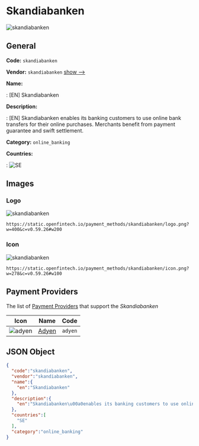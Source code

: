 
# Skandiabanken 
![skandiabanken](https://static.openfintech.io/payment_methods/skandiabanken/logo.png?w=400&c=v0.59.26#w200)  

## General 
**Code:** `skandiabanken` 
 
**Vendor:** `skandiabanken` [show -->](/vendors/skandiabanken/) 
 
**Name:** 
 
:	[EN] Skandiabanken 
 
**Description:** 
 
: [EN] Skandiabanken enables its banking customers to use online bank transfers for their online purchases. Merchants benefit from payment guarantee and swift settlement. 
 
**Category:** `online_banking` 
 
**Countries:** 
 
:	![SE](https://cdnjs.cloudflare.com/ajax/libs/flag-icon-css/3.3.0/flags/4x3/se.svg#w24)  

## Images 

### Logo 
![skandiabanken](https://static.openfintech.io/payment_methods/skandiabanken/logo.png?w=400&c=v0.59.26#w200)  

```
https://static.openfintech.io/payment_methods/skandiabanken/logo.png?w=400&c=v0.59.26#w200
```  

### Icon 
![skandiabanken](https://static.openfintech.io/payment_methods/skandiabanken/icon.png?w=278&c=v0.59.26#w100)  

```
https://static.openfintech.io/payment_methods/skandiabanken/icon.png?w=278&c=v0.59.26#w100
```  

## Payment Providers 
 
The list of [Payment Providers](/payment-providers/) that support the _Skandiabanken_ 

|Icon|Name|Code| 
|:---:|:---:|:---:| 
|![adyen](https://static.openfintech.io/payment_providers/adyen/icon.svg?w=278&c=v0.59.26#w100) |[Adyen](/payment-providers/adyen/)|`adyen`| 
 

## JSON Object 

```json
{
  "code":"skandiabanken",
  "vendor":"skandiabanken",
  "name":{
    "en":"Skandiabanken"
  },
  "description":{
    "en":"Skandiabanken\u00a0enables its banking customers to use online bank transfers for their online purchases. Merchants benefit from payment guarantee and swift settlement."
  },
  "countries":[
    "SE"
  ],
  "category":"online_banking"
}
```  
